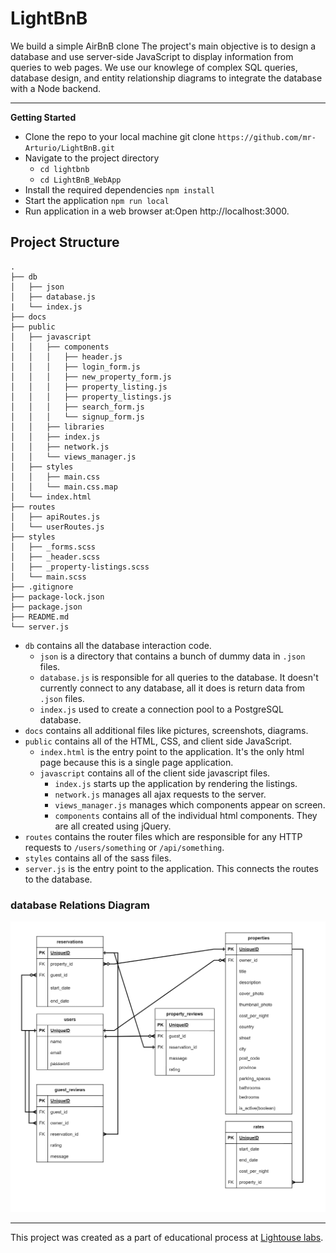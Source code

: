 # LightBnB
We build a simple AirBnB clone
The project's main objective is to design a database and use server-side JavaScript to display information from queries to web pages. We use our knowlege of complex SQL queries, database design, and entity relationship diagrams to integrate the database with a Node backend.
___
**Getting Started**

* Clone the repo to your local machine
git clone 
`https://github.com/mr-Arturio/LightBnB.git`
* Navigate to the project directory
  * `cd lightbnb`
  * `cd LightBnB_WebApp`
* Install the required dependencies
`npm install`
* Start the application
`npm run local`
* Run application in a web browser at:Open  http://localhost:3000.


## Project Structure

```
.
├── db
│   ├── json
│   ├── database.js
|   └── index.js
├── docs
├── public
│   ├── javascript
│   │   ├── components 
│   │   │   ├── header.js
│   │   │   ├── login_form.js
│   │   │   ├── new_property_form.js
│   │   │   ├── property_listing.js
│   │   │   ├── property_listings.js
│   │   │   ├── search_form.js
│   │   │   └── signup_form.js
│   │   ├── libraries
│   │   ├── index.js
│   │   ├── network.js
│   │   └── views_manager.js
│   ├── styles
│   │   ├── main.css
│   │   └── main.css.map
│   └── index.html
├── routes
│   ├── apiRoutes.js
│   └── userRoutes.js
├── styles  
│   ├── _forms.scss
│   ├── _header.scss
│   ├── _property-listings.scss
│   └── main.scss
├── .gitignore
├── package-lock.json
├── package.json
├── README.md
└── server.js
```

* `db` contains all the database interaction code.
  * `json` is a directory that contains a bunch of dummy data in `.json` files.
  * `database.js` is responsible for all queries to the database. It doesn't currently connect to any database, all it does is return data from `.json` files.
  * `index.js` used to create a connection pool to a PostgreSQL database. 
* `docs` contains all additional files like pictures, screenshots, diagrams.
* `public` contains all of the HTML, CSS, and client side JavaScript. 
  * `index.html` is the entry point to the application. It's the only html page because this is a single page application.
  * `javascript` contains all of the client side javascript files.
    * `index.js` starts up the application by rendering the listings.
    * `network.js` manages all ajax requests to the server.
    * `views_manager.js` manages which components appear on screen.
    * `components` contains all of the individual html components. They are all created using jQuery.
* `routes` contains the router files which are responsible for any HTTP requests to `/users/something` or `/api/something`. 
* `styles` contains all of the sass files. 
* `server.js` is the entry point to the application. This connects the routes to the database.


### database Relations Diagram
![database relations diagram](./docs/diagram.png)


___
This project was created as a part of educational process at [Lightouse labs](https://www.lighthouselabs.ca/).